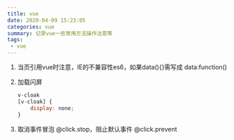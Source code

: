 ```yaml
---
title: vue
date: 2020-04-09 15:23:05
categories: vue
summary: 记录vue一些常用方法操作注意等
tags:
 - vue
---
```


 1. 当页引用vue时注意，IE的不兼容性es6，如果data(){}需写成 data:function()
 2. 加载闪屏

    ```js
    v-cloak
    [v-cloak] {
        display: none;
    }
    ```
 3. 取消事件冒泡 @click.stop，阻止默认事件  @click.prevent